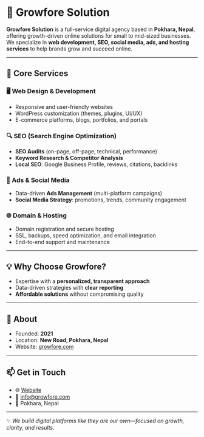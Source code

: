# 🌱 Growfore Solution

**Growfore Solution** is a full-service digital agency based in **Pokhara, Nepal**, offering growth-driven online solutions for small to mid-sized businesses.  
We specialize in **web development, SEO, social media, ads, and hosting services** to help brands grow and succeed online.

---

## 🚀 Core Services

### 🖥️ Web Design & Development
- Responsive and user-friendly websites  
- WordPress customization (themes, plugins, UI/UX)  
- E-commerce platforms, blogs, portfolios, and portals  

### 🔍 SEO (Search Engine Optimization)
- **SEO Audits** (on-page, off-page, technical, performance)  
- **Keyword Research & Competitor Analysis**  
- **Local SEO**: Google Business Profile, reviews, citations, backlinks  

### 📢 Ads & Social Media
- Data-driven **Ads Management** (multi-platform campaigns)  
- **Social Media Strategy**: promotions, trends, community engagement  

### 🌐 Domain & Hosting
- Domain registration and secure hosting  
- SSL, backups, speed optimization, and email integration  
- End-to-end support and maintenance  

---

## 💡 Why Choose Growfore?
- Expertise with a **personalized, transparent approach**  
- Data-driven strategies with **clear reporting**  
- **Affordable solutions** without compromising quality  

---

## 📍 About
- Founded: **2021**  
- Location: **New Road, Pokhara, Nepal**  
- Website: [growfore.com](https://growfore.com)  

---

## 📫 Get in Touch
- 🌐 [Website](https://growfore.com)  
- 📧 info@growfore.com  
- 📍 Pokhara, Nepal  

---
✨ *We build digital platforms like they are our own—focused on growth, clarity, and results.*  


